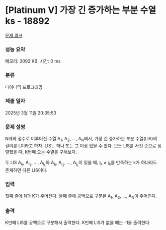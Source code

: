 # [Platinum V] 가장 긴 증가하는 부분 수열 ks - 18892 

[문제 링크](https://www.acmicpc.net/problem/18892) 

### 성능 요약

메모리: 2092 KB, 시간: 0 ms

### 분류

다이나믹 프로그래밍

### 제출 일자

2025년 3월 11일 20:35:53

### 문제 설명

<p>N개의 정수로 이루어진 수열 A<sub>1</sub>, A<sub>2</sub>, ..., A<sub>N</sub>에서, 가장 긴 증가하는 부분 수열(LIS)의 길이를 L이라고 하자. LIS는 하나 또는 그 이상 있을 수 있다. 모든 LIS를 사전 순으로 정렬했을 때, K번째 오는 수열을 구해보자.</p>

<p>두 LIS A<sub>i<sub>1</sub></sub>, A<sub>i<sub>2</sub></sub>, ..., A<sub>i<sub>L</sub></sub>와 A<sub>j<sub>1</sub></sub>, A<sub>j<sub>2</sub></sub>, ..., A<sub>j<sub>L</sub></sub>이 있을 때, i<sub>k</sub> ≠ j<sub>k</sub>를 만족하는 k가 하나라도 존재하면 다른 LIS이다.</p>

### 입력 

 <p>첫째 줄에 N과 K가 주어진다. 둘째 줄에 공백으로 구분된 A<sub>1</sub>, A<sub>2</sub>, ..., A<sub>N</sub>이 주어진다. </p>

### 출력 

 <p>K번째 LIS를 공백으로 구분해서 출력한다. K번째 LIS가 없을 때는 -1을 출력한다.</p>

